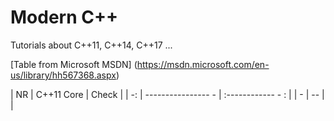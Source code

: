 # Modern C++

Tutorials about C++11, C++14, C++17 ...

[Table from Microsoft MSDN] (https://msdn.microsoft.com/en-us/library/hh567368.aspx)

| NR  | C++11    Core      |             Check |
| -:  | ---------------- - | :------------ - : |
| -   | --                 |                   |
